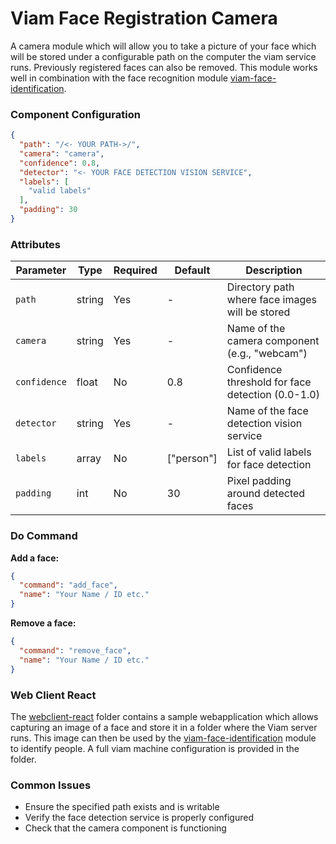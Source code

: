 # Viam Face Registration Camera

A camera module which will allow you to take a picture of your face which will be stored under a configurable path on the computer the viam service runs. Previously registered faces can also be removed. This module works well in combination with the face recognition module [viam-face-identification](https://github.com/viam-labs/viam-face-identification).

### Component Configuration

```json
{
  "path": "/<- YOUR PATH->/",
  "camera": "camera",
  "confidence": 0.8,
  "detector": "<- YOUR FACE DETECTION VISION SERVICE",
  "labels": [
    "valid labels"
  ],
  "padding": 30
}
```
### Attributes
| Parameter | Type | Required | Default | Description |
|-----------|------|----------|---------|-------------|
| `path` | string | Yes | - | Directory path where face images will be stored |
| `camera` | string | Yes | - | Name of the camera component (e.g., "webcam") |
| `confidence` | float | No | 0.8 | Confidence threshold for face detection (0.0-1.0) |
| `detector` | string | Yes | - | Name of the face detection vision service |
| `labels` | array | No | ["person"] | List of valid labels for face detection |
| `padding` | int | No | 30 | Pixel padding around detected faces |

### Do Command 
**Add a face:**
```json
{
  "command": "add_face", 
  "name": "Your Name / ID etc."
}
```
**Remove a face:**
```json
{
  "command": "remove_face", 
  "name": "Your Name / ID etc."
}
```
### Web Client React

The [webclient-react](./webclient-react) folder contains a sample webapplication which allows capturing an image of a face and store it in a folder where the Viam server runs. This image can then be used by the [viam-face-identification](https://github.com/viam-labs/viam-face-identification) module to identify people.
A full viam machine configuration is provided in the folder.


### Common Issues

- Ensure the specified path exists and is writable
- Verify the face detection service is properly configured
- Check that the camera component is functioning